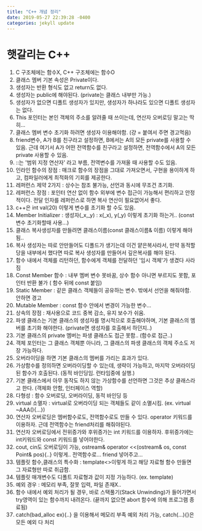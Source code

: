 ```yaml
---
title: "C++ 개념 정리"
date: 2019-05-27 22:39:28 -0400
categories: jekyll update
---
```


# 햇갈리는 C++

1. C 구조체에는 함수X, C++ 구조체에는 함수O
2. 클래스 멤버 기본 속성은 Private이다.
3. 생성자는 반환 형식도 없고 return도 없다.
4. 생성자는 public에 해야된다. (private는 클래스 내부만 가능.)
5. 생성자가 없으면 디폴트 생성자가 있지만, 생성자가 하나라도 있으면 디폴트 생성자는 없다.
6. This 포인터는 본인 객체의 주소를 알려줄 때 쓰이는데, 연산자 오버로딩 말고는 딱히...
7. 클래스 멤버 변수 초기화 하려면 생성자 이용해야함. (걍 = 붙여서 주면 경고먹음)
8. friend변수,  A가 B를 친구라고 설정하면, B에서는 A의 모든 private를 사용할 수 있음.
   근데 여기서 A가 어떤 전역함수를 친구라고 설정하면, 전역함수에서 A의 모든 private 사용할 수 있음.
9. ::는 '범위 지정 연산자' 라고 부름, 전역변수를 가져올 때 사용할 수도 있음.
10. 인라인 함수의 장점 : 매크로 함수의 장점을 그대로 가져오면서, 구현을 용이하게 하고, 컴파일러에게 최적화의 기회를 제공한다.
11. 레퍼런스 제약 2가지 : 상수는 참조 불가능, 선언과 동시에 무조건 초기화.
12. 레퍼런스 장점 : 포인터 연산 없이 함수 외부에 변수 접근이 가능해서 편리하고 안정적이다. 전달 인자를 레퍼런스로 하면 복사 연산이 필요없어서 좋다.
13. c++은 int val(20) 이렇게 변수를 초기화 할 수도 있음.
14. Member Initializer : 생성자(_x,_y) : x(_x), y(_y) 이렇게 초기화 하는거.. (const 변수 초기화할때 사용...)
15. 클래스 복사생성자를 만들려면 클래스이름(const 클래스이름& 이름) 이렇게 해야됨..
16. 복사 생성자는 따로 안만들어도 디폴드가 생기는데 이건 얕은복사라서, 만약 동적할당을 내부에서 했다면
     따로 복사 생성자를 만들어서 깊은복사를 해야 된다.
17. 함수 내에서 객체를 리턴하던, 함수에게 객체를 전달하던 '임시 객체'가 생겼다 사라짐
18. Const Member 함수 : 내부 멤버 변수 못바꿈, 상수 함수 아니면 부르지도 못함, 포인터 반환 불가 ( 함수 뒤에 const 붙임)
19. Static Member : 같은 클래스 객체들이 공유하는 변수. 밖에서 선언을 해줘야함. 안하면 경고
20. Mutable Member : const 함수 안에서 변경이 가능한 변수...
21. 상속의 장점 : 재사용으로 코드 중복 감소, 유지 보수가 쉬움.
22. 파생 클래스는 기본 클래스의 생성자를 명시적으로 호출해야하며, 기본 클래스의 멤버를 초기화 해야한다. (private면 생성자를 호출해서 하던지..)
23. 기본 클래스의 private 멤버는 파생 클래스도 접근 못함.. (함수로 접근..)
24. 객체 포인터는 그 클래스 객체뿐 아니라, 그 클래스의 파생 클래스의 객체 주소도 저장 가능하다.
25. 오버라이딩을 하면 기본 클래스의 멤버를 가리는 효과가 있다. 
26. 가상함수를 정의하면 오버라이딩할 수 있는데, 생략이 가능하고, 마지막 오버라이딩 된 함수가 호출된다. (동적 바인딩임. 런타임중에 실행.)
27. 기본 클래스에서 아무 동작도 하지 않는 가상함수를 선언하면 그것은 추상 클래스라고 한다. (객체화 안함, 인터페이스 역할)
28. 다형성 : 함수 오버로딩, 오버라이딩, 동적 바인딩 등
29. virtual 소멸자 : virtual로 오버라이딩 되는 객체들도 같이 소멸시킴. (ex. virtual ~AAA(){...})
30. 연산자 오버로딩은 멤버함수로도, 전역함수로도 만들 수 있다. operator 키워드를 이용하자. 근데 전역함수는 friend처리를 해줘야된다.
31. 연산자 오버로딩에서 전위증가와 후위증가는 int 키워드를 이용하자. 후위증가에는 int키워드와 const 키워드를 넣어야한다.
32. cout, cin도 오버로딩이 가능, ostream& operator <<(ostream& os, const Point& pos){..} 이렇게.. 전역함수로... friend 넣어주고...
33. 템플릿 함수,클래스의 특수화 : template<>이렇게 하고 해당 자료형 함수 만들면 그 자료형만 따로 취급함.
34. 템플릿 매개변수도 디폴트 자료형과 값이 지정 가능하다. (ex. template<typename T=int, int len=7>)
35. 예외 경우 : 메모리 부족, 잘못 입력, 파일 존재X..
36. 함수 내에서 예외 처리가 될 경우, 바로 스택풀기(Stack Unwinding)가 들어가면서 try영역이 있는 함수까지 내려온다. (끝까지 없으면 abort 함수에 의해 프로그램 종료됨)
37. catch(bad_alloc ex){..} 을 이용해서 메모리 부족 예외 처리 가능, catch(...){}은 모든 예외 다 처리

